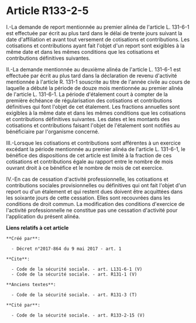 # Article R133-2-5

I.-La demande de report mentionnée au premier alinéa de l'article L. 131-6-1 est effectuée par écrit au plus tard dans le
délai de trente jours suivant la date d'affiliation et avant tout versement de cotisations et contributions. Les cotisations
et contributions ayant fait l'objet d'un report sont exigibles à la même date et dans les mêmes conditions que les
cotisations et contributions définitives suivantes. 

II.-La demande mentionnée au deuxième alinéa de l'article L. 131-6-1 est effectuée par écrit au plus tard dans la déclaration
de revenu d'activité mentionnée à l'article R. 131-1 souscrite au titre de l'année civile au cours de laquelle a débuté la
période de douze mois mentionnée au premier alinéa de l'article L. 131-6-1. La période d'étalement court à compter de la
première échéance de régularisation des cotisations et contributions définitives qui font l'objet de cet étalement. Les
fractions annuelles sont exigibles à la même date et dans les mêmes conditions que les cotisations et contributions
définitives suivantes. Les dates et les montants des cotisations et contributions faisant l'objet de l'étalement sont
notifiés au bénéficiaire par l'organisme concerné. 

III.-Lorsque les cotisations et contributions sont afférentes à un exercice excédant la période mentionnée au premier alinéa
de l'article L. 131-6-1, le bénéfice des dispositions de cet article est limité à la fraction de ces cotisations et
contributions égale au rapport entre le nombre de mois ouvrant droit à ce bénéfice et le nombre de mois de cet exercice. 

IV.-En cas de cessation d'activité professionnelle, les cotisations et contributions sociales provisionnelles ou définitives
qui ont fait l'objet d'un report ou d'un étalement et qui restent dues doivent être acquittées dans les soixante jours de
cette cessation. Elles sont recouvrées dans les conditions de droit commun. La modification des conditions d'exercice de
l'activité professionnelle ne constitue pas une cessation d'activité pour l'application du présent alinéa.

**Liens relatifs à cet article**

	**Créé par**:

	  - Décret n°2017-864 du 9 mai 2017 - art. 1

	**Cite**:

	  - Code de la sécurité sociale. - art. L131-6-1 (V)
	  - Code de la sécurité sociale. - art. R131-1 (V)

	**Anciens textes**:

	  - Code de la sécurité sociale. - art. R131-3 (T)

	**Cité par**:

	  - Code de la sécurité sociale. - art. R133-2-15 (V)
